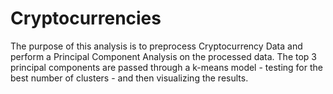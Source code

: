 # Cryptocurrencies
The purpose of this analysis is to preprocess Cryptocurrency Data and perform a Principal Component Analysis on the processed data. The top 3 principal components are passed through a k-means model - testing for the best number of clusters - and then visualizing the results.